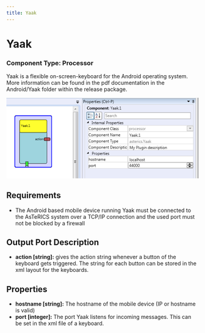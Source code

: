 ```yaml
---
title: Yaak
---
```


# Yaak

### Component Type: Processor

Yaak is a flexible on-screen-keyboard for the Android operating system. More information can be found in the pdf documentation in the Android/Yaak folder within the release package.

![Yaak plugin in the ACS](./img/yaak.png "Yaak plugin in the ACS")

## Requirements

- The Android based mobile device running Yaak must be connected to the AsTeRICS system over a TCP/IP connection and the used port must not be blocked by a firewall

## Output Port Description

- **action \[string\]:** gives the action string whenever a button of the keyboard gets triggered. The string for each button can be stored in the xml layout for the keyboards.

## Properties

- **hostname \[string\]:** The hostname of the mobile device (IP or hostname is valid)
- **port \[integer\]:** The port Yaak listens for incoming messages. This can be set in the xml file of a keyboard.
